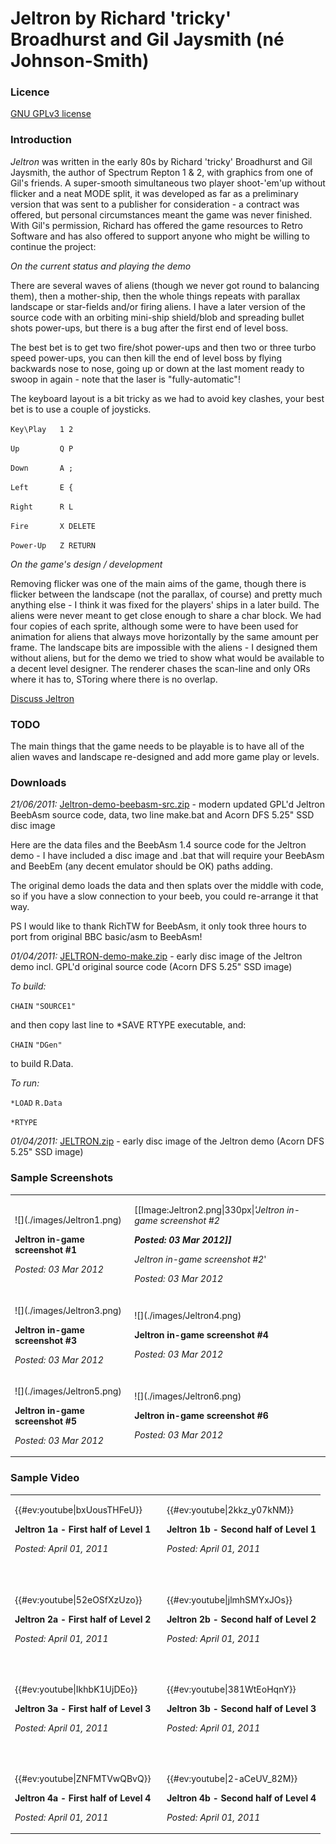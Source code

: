 # Jeltron by Richard 'tricky' Broadhurst and Gil Jaysmith (né Johnson-Smith)



### Licence



[GNU GPLv3 license](http://en.wikipedia.org/wiki/GNU_General_Public_License)



### Introduction



*Jeltron* was written in the early 80s by Richard 'tricky' Broadhurst and Gil Jaysmith, the author of Spectrum Repton 1 & 2, with graphics from one of Gil's friends. A super-smooth simultaneous two player shoot-'em'up without flicker and a neat MODE split, it was developed as far as a preliminary version that was sent to a publisher for consideration - a contract was offered, but personal circumstances meant the game was never finished. With Gil's permission, Richard has offered the game resources to Retro Software and has also offered to support anyone who might be willing to continue the project:



*On the current status and playing the demo*

There are several waves of aliens (though we never got round to balancing them), then a mother-ship, then the whole things repeats with parallax landscape or star-fields and/or firing aliens. I have a later version of the source code with an orbiting mini-ship shield/blob and spreading bullet shots power-ups, but there is a bug after the first end of level boss.



The best bet is to get two fire/shot power-ups and then two or three turbo speed power-ups, you can then kill the end of level boss by flying backwards nose to nose, going up or down at the last moment ready to swoop in again - note that the laser is "fully-automatic"!



The keyboard layout is a bit tricky as we had to avoid key clashes, your best bet is to use a couple of joysticks.



`Key\Play   1 2`

`Up         Q P`

`Down       A ;`

`Left       E {`

`Right      R L`

`Fire       X DELETE`

`Power-Up   Z RETURN`



*On the game's design / development*

Removing flicker was one of the main aims of the game, though there is flicker between the landscape (not the parallax, of course) and pretty much anything else - I think it was fixed for the players' ships in a later build. The aliens were never meant to get close enough to share a char block. We had four copies of each sprite, although some were to have been used for animation for aliens that always move horizontally by the same amount per frame. The landscape bits are impossible with the aliens - I designed them without aliens, but for the demo we tried to show what would be available to a decent level designer. The renderer chases the scan-line and only ORs where it has to, SToring where there is no overlap.



[Discuss Jeltron](http://www.retrosoftware.co.uk/forum/viewtopic.php?f=23&t=603)



### TODO



The main things that the game needs to be playable is to have all of the alien waves and landscape re-designed and add more game play or levels.



### Downloads



*21/06/2011:* [Jeltron-demo-beebasm-src.zip](./images/Jeltron-demo-beebasm-src.zip "wikilink") - modern updated GPL'd Jeltron BeebAsm source code, data, two line make.bat and Acorn DFS 5.25" SSD disc image



Here are the data files and the BeebAsm 1.4 source code for the Jeltron demo - I have included a disc image and .bat that will require your BeebAsm and BeebEm (any decent emulator should be OK) paths adding.



The original demo loads the data and then splats over the middle with code, so if you have a slow connection to your beeb, you could re-arrange it that way.



PS I would like to thank RichTW for BeebAsm, it only took three hours to port from original BBC basic/asm to BeebAsm!



*01/04/2011:* [JELTRON-demo-make.zip](./images/JELTRON-demo-make.zip "wikilink") - early disc image of the Jeltron demo incl. GPL'd original source code (Acorn DFS 5.25" SSD image)



*To build:*



`CHAIN` `"SOURCE1"`



and then copy last line to \*SAVE RTYPE executable, and:



`CHAIN` `"DGen"`



to build R.Data.



*To run:*



`*LOAD` `R.Data`

`*RTYPE`



*01/04/2011:* [JELTRON.zip](./images/JELTRON.zip "wikilink") - early disc image of the Jeltron demo (Acorn DFS 5.25" SSD image)



### Sample Screenshots



<table>

<tbody>

<tr class="odd">

<td><p>![](./images/Jeltron1.png)

<strong>Jeltron in-game screenshot #1</strong><br />

<em>Posted: 03 Mar 2012</em></p></td>

<td><p>[[Image:Jeltron2.png|330px|<em>'Jeltron in-game screenshot #2 <strong><br />

<em>Posted: 03 Mar 2012</em>]]<br />

</strong>Jeltron in-game screenshot #2</em>'<br />

<em>Posted: 03 Mar 2012</em></p></td>

</tr>

<tr class="even">

<td><p>![](./images/Jeltron3.png)

<strong>Jeltron in-game screenshot #3</strong><br />

<em>Posted: 03 Mar 2012</em></p></td>

<td><p>![](./images/Jeltron4.png)

<strong>Jeltron in-game screenshot #4</strong><br />

<em>Posted: 03 Mar 2012</em></p></td>

</tr>

<tr class="odd">

<td><p>![](./images/Jeltron5.png)

<strong>Jeltron in-game screenshot #5</strong><br />

<em>Posted: 03 Mar 2012</em></p></td>

<td><p>![](./images/Jeltron6.png)

<strong>Jeltron in-game screenshot #6</strong><br />

<em>Posted: 03 Mar 2012</em></p></td>

</tr>

</tbody>

</table>



### Sample Video



<table>

<tbody>

<tr class="odd">

<td><p>{{#ev:youtube|bxUousTHFeU}}   <br />

<strong>Jeltron 1a - First half of Level 1</strong><br />

<em>Posted: April 01, 2011</em><br />

<br />

</p></td>

<td><p>{{#ev:youtube|2kkz_y07kNM}}   <br />

<strong>Jeltron 1b - Second half of Level 1</strong><br />

<em>Posted: April 01, 2011</em><br />

<br />

</p></td>

</tr>

<tr class="even">

<td><p>{{#ev:youtube|52eOSfXzUzo}}   <br />

<strong>Jeltron 2a - First half of Level 2</strong><br />

<em>Posted: April 01, 2011</em><br />

<br />

</p></td>

<td><p>{{#ev:youtube|jlmhSMYxJOs}}   <br />

<strong>Jeltron 2b - Second half of Level 2</strong><br />

<em>Posted: April 01, 2011</em><br />

<br />

</p></td>

</tr>

<tr class="odd">

<td><p>{{#ev:youtube|IkhbK1UjDEo}}   <br />

<strong>Jeltron 3a - First half of Level 3</strong><br />

<em>Posted: April 01, 2011</em><br />

<br />

</p></td>

<td><p>{{#ev:youtube|381WtEoHqnY}}   <br />

<strong>Jeltron 3b - Second half of Level 3</strong><br />

<em>Posted: April 01, 2011</em><br />

<br />

</p></td>

</tr>

<tr class="even">

<td><p>{{#ev:youtube|ZNFMTVwQBvQ}}   <br />

<strong>Jeltron 4a - First half of Level 4</strong><br />

<em>Posted: April 01, 2011</em></p></td>

<td><p>{{#ev:youtube|2-aCeUV_82M}}   <br />

<strong>Jeltron 4b - Second half of Level 4</strong><br />

<em>Posted: April 01, 2011</em></p></td>

</tr>

<tr class="odd">

</tr>

</tbody>

</table>





